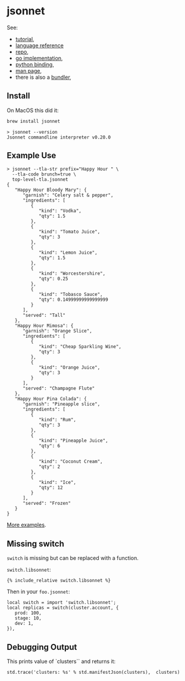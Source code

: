 # jsonnet

See:

* [tutorial](https://jsonnet.org/learning/tutorial.html),
* [language reference](https://jsonnet.org/ref/language.html)
* [repo](https://github.com/google/jsonnet),
* [go implementation](https://github.com/google/go-jsonnet),
* [python binding](https://pypi.org/project/jsonnet/),
* [man page](https://www.mankier.com/1/jsonnet),
* there is also a [bundler](https://github.com/jsonnet-bundler/jsonnet-bundler),



## Install

On MacOS this did it:

```sh
brew install jsonnet
```

```
> jsonnet --version
Jsonnet commandline interpreter v0.20.0
```

## Example Use

```
> jsonnet --tla-str prefix="Happy Hour " \
  --tla-code brunch=true \
  top-level-tla.jsonnet
{
   "Happy Hour Bloody Mary": {
      "garnish": "Celery salt & pepper",
      "ingredients": [
         {
            "kind": "Vodka",
            "qty": 1.5
         },
         {
            "kind": "Tomato Juice",
            "qty": 3
         },
         {
            "kind": "Lemon Juice",
            "qty": 1.5
         },
         {
            "kind": "Worcestershire",
            "qty": 0.25
         },
         {
            "kind": "Tobasco Sauce",
            "qty": 0.14999999999999999
         }
      ],
      "served": "Tall"
   },
   "Happy Hour Mimosa": {
      "garnish": "Orange Slice",
      "ingredients": [
         {
            "kind": "Cheap Sparkling Wine",
            "qty": 3
         },
         {
            "kind": "Orange Juice",
            "qty": 3
         }
      ],
      "served": "Champagne Flute"
   },
   "Happy Hour Pina Colada": {
      "garnish": "Pineapple slice",
      "ingredients": [
         {
            "kind": "Rum",
            "qty": 3
         },
         {
            "kind": "Pineapple Juice",
            "qty": 6
         },
         {
            "kind": "Coconut Cream",
            "qty": 2
         },
         {
            "kind": "Ice",
            "qty": 12
         }
      ],
      "served": "Frozen"
   }
}
```

[More examples](https://github.com/google/jsonnet/tree/master/examples).

## Missing switch

`switch` is missing but can be replaced with a function.

`switch.libsonnet`:
```
{% include_relative switch.libsonnet %}
```
Then in your `foo.jsonnet`:
```
local switch = import 'switch.libsonnet';
local replicas = switch(cluster.account, {
   prod: 100,
   stage: 10,
   dev: 1,
}),
```

## Debugging Output

This prints value of `clusters`` and returns it:
```
std.trace('clusters: %s' % std.manifestJson(clusters),  clusters)
```
